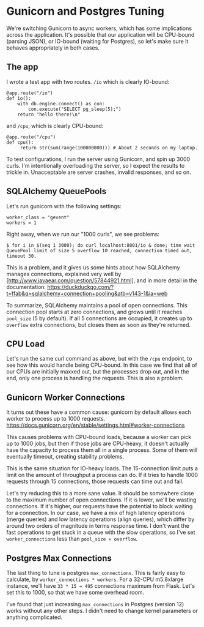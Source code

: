 # Gunicorn and Postgres Tuning

We're switching Gunicorn to async workers, which has some implications across
the application.  It's possible that our application will be CPU-bound (parsing
JSON), or IO-bound (waiting for Postgres), so let's make sure it behaves
appropriately in both cases.

## The app

I wrote a test app with two routes.  `/io` which is clearly IO-bound:

    @app.route("/io")
    def io():
        with db.engine.connect() as con:
            con.execute("SELECT pg_sleep(5);")
        return "hello there!\n"

and `/cpu`, which is clearly CPU-bound:

    @app.route("/cpu")
    def cpu():
         return str(sum(range(100000000))) # About 2 seconds on my laptop.

To test configurations, I run the server using Gunicorn, and spin up 3000 curls.
I'm intentionally overloading the server, so I expect the results to trickle in.
Unacceptable are server crashes, invalid responses, and so on.

## SQLAlchemy QueuePools

Let's run gunicorn with the following settings:

    worker_class = "gevent"
    workers = 1

Right away, when we run our "1000 curls", we see problems:

    $ for i in $(seq 1 3000); do curl localhost:8001/io & done; time wait
    QueuePool limit of size 5 overflow 10 reached, connection timed out, timeout 30.

This is a problem, and it gives us some hints about how SQLAlchemy manages connections, explained very well by [http://www.javaear.com/question/57844921.html], and in more detail in the documentation: https://duckduckgo.com/?t=ffab&q=sqlalchemy+connection+pooling&atb=v143-1&ia=web

To summarize, SQLAlchemy maintains a pool of open connections.  This connection pool starts at zero connections, and grows until it reaches `pool_size` (5 by default).  If all 5 connections are occupied, it creates up to `overflow` extra connections, but closes them as soon as they're returned.

## CPU Load

Let's run the same curl command as above, but with the `/cpu` endpoint, to see how this would handle being CPU-bound.  In this case we find that all of our CPUs are initially maxxed out, but the processes drop out, and in the end, only one process is handling the requests.  This is also a problem.

## Gunicorn Worker Connections

It turns out these have a common cause: gunicorn by default allows each worker to process up to 1000 requests.  https://docs.gunicorn.org/en/stable/settings.html#worker-connections

This causes problems with CPU-bound loads, because a worker can pick up to 1000 jobs, but then if those jobs are CPU-heavy, it doesn't actually have the capacity to process them all in a single process.  Some of them will eventually timeout, creating stability problems.

This is the same situation for IO-heavy loads.  The 15-connection limit puts a limit on the amount of throughput a process can do.  If it tries to handle 1000 requests through 15 connections, those requests can time out and fail.

Let's try reducing this to a more sane value.  It should be somewhere close to the maximum number of open connections.  If it is lower, we'll be wasting connections.  If it's higher, our requests have the potential to block waiting for a connection.  In our case, we have a mix of high latency operations (merge queries) and low latency operations (align queries), which differ by around two orders of magnitude in terms response time.  I don't want the fast operations to get stuck in a queue with the slow operations, so I've set `worker_connections` less than `pool_size + overflow`.

## Postgres Max Connections

The last thing to tune is postgres `max_connections`.  This is fairly easy to calculate, by `worker_connections * workers`.  For a 32-CPU m5.8xlarge instance, we'll have `33 * 15 = 495` connections maximum from Flask.  Let's set this to 1000, so that we have some overhead room.

I've found that just increasing `max_connections` in Postgres (version 12) works without any other steps.  I didn't need to change kernel parameters or anything complicated.

